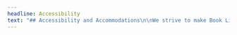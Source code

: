 ```yaml
---
headline: Accessibility
text: "## Accessibility and Accommodations\n\nWe strive to make Book Light Editorial as accessible as possible, working with authors to find a helpful solution to any difficulties they face in the editing process. We want Book Light Editorial to be a safe and inclusive space for all.\n\nSome previous accommodations include:\n\n* Different forms of communication\n* An eye for specific edits\n* Flexibility on schedules\n\n_Please note that accommodations are not limited to the above. We are willing to work with you to find the best solution for you._\n\nContact us to learn more about accessibility options.\n\n[Contact Us](/contact){.button}"
---
```


